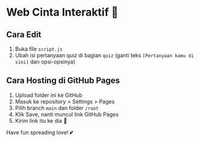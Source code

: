# Web Cinta Interaktif 💖

## Cara Edit
1. Buka file `script.js`
2. Ubah isi pertanyaan quiz di bagian `quiz` (ganti teks `[Pertanyaan kamu di sini]` dan opsi-opsinya)

## Cara Hosting di GitHub Pages
1. Upload folder ini ke GitHub
2. Masuk ke repository > Settings > Pages
3. Pilih branch `main` dan folder `/root`
4. Klik Save, nanti muncul link GitHub Pages
5. Kirim link itu ke dia 💞

Have fun spreading love! 💕
